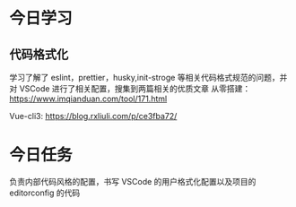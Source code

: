 # 今日学习

## 代码格式化

学习了解了 eslint，prettier，husky,init-stroge 等相关代码格式规范的问题，并对 VSCode 进行了相关配置，搜集到两篇相关的优质文章
从零搭建：https://www.imqianduan.com/tool/171.html

Vue-cli3: https://blog.rxliuli.com/p/ce3fba72/

# 今日任务

负责内部代码风格的配置，书写 VSCode 的用户格式化配置以及项目的 editorconfig 的代码
